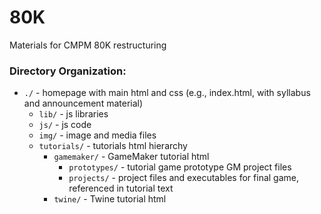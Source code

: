 # 80K
Materials for CMPM 80K restructuring

### Directory Organization:

* `./` - homepage with main html and css (e.g., index.html, with syllabus and announcement material)  
	* `lib/` - js libraries  
	* `js/` - js code  
	* `img/` - image and media files  
	*	`tutorials/` - tutorials html hierarchy  
		*	`gamemaker/` - GameMaker tutorial html 
			*	`prototypes/` - tutorial game prototype GM project files
			*	`projects/` - project files and executables for final game, referenced in tutorial text
		*	`twine/` - Twine tutorial html
